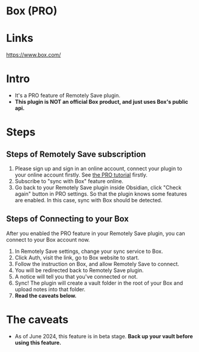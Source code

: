 # Box (PRO)

# Links

<https://www.box.com/>

# Intro

* It's a PRO feature of Remotely Save plugin.
* **This plugin is NOT an official Box product, and just uses Box's public api.**

# Steps

## Steps of Remotely Save subscription

1. Please sign up and sign in an online account, connect your plugin to your online account firstly. See [the PRO tutorial](../../pro/README.md) firstly.
2. Subscribe to "sync with Box" feature online.
3. Go back to your Remotely Save plugin inside Obsidian, click "Check again" button in PRO settings. So that the plugin knows some features are enabled. In this case, sync with Box should be detected.

## Steps of Connecting to your Box

After you enabled the PRO feature in your Remotely Save plugin, you can connect to your Box account now.

1. In Remotely Save settings, change your sync service to Box.
2. Click Auth, visit the link, go to Box website to start.
3. Follow the instruction on Box, and allow Remotely Save to connect.
4. You will be redirected back to Remotely Save plugin.
5. A notice will tell you that you've connected or not.
6. Sync! The plugin will create a vault folder in the root of your Box and upload notes into that folder.
7. **Read the caveats below.**

# The caveats

* As of June 2024, this feature is in beta stage. **Back up your vault before using this feature.**
